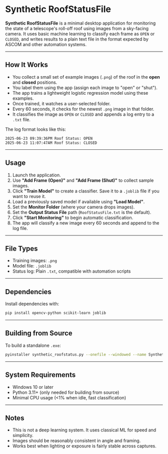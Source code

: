 # Synthetic RoofStatusFile

**Synthetic RoofStatusFile** is a minimal desktop application for monitoring the state of a telescope's roll-off roof using images from a sky-facing camera. It uses basic machine learning to classify each frame as `OPEN` or `CLOSED`, and writes results to a plain text file in the format expected by ASCOM and other automation systems.

---

## How It Works

- You collect a small set of example images (`.png`) of the roof in the **open** and **closed** positions.
- You label them using the app (assign each image to "open" or "shut").
- The app trains a lightweight logistic regression model using these examples.
- Once trained, it watches a user-selected folder.
- Every 60 seconds, it checks for the newest `.png` image in that folder.
- It classifies the image as `OPEN` or `CLOSED` and appends a log entry to a `.txt` file.

The log format looks like this:

```
2025-06-23 09:39:36PM Roof Status: OPEN
2025-06-23 11:07:47AM Roof Status: CLOSED
```

---

## Usage

1. Launch the application.
2. Use **"Add Frame (Open)"** and **"Add Frame (Shut)"** to collect sample images.
3. Click **"Train Model"** to create a classifier. Save it to a `.joblib` file if you want to reuse it.
4. Load a previously saved model if available using **"Load Model"**.
5. Set the **Monitor Folder** (where your camera drops images).
6. Set the **Output Status File** path (`RoofStatusFile.txt` is the default).
7. Click **"Start Monitoring"** to begin automatic classification.
8. The app will classify a new image every 60 seconds and append to the log file.

---

## File Types

- Training images: `.png`
- Model file: `.joblib`
- Status log: Plain `.txt`, compatible with automation scripts

---

## Dependencies

Install dependencies with:

```bash
pip install opencv-python scikit-learn joblib
```

---

## Building from Source

To build a standalone `.exe`:

```bash
pyinstaller synthetic_roofstatus.py --onefile --windowed --name Synthetic_RoofStatusFile
```

---

## System Requirements

- Windows 10 or later
- Python 3.11+ (only needed for building from source)
- Minimal CPU usage (<1% when idle, fast classification)

---

## Notes

- This is not a deep learning system. It uses classical ML for speed and simplicity.
- Images should be reasonably consistent in angle and framing.
- Works best when lighting or exposure is fairly stable across captures.
